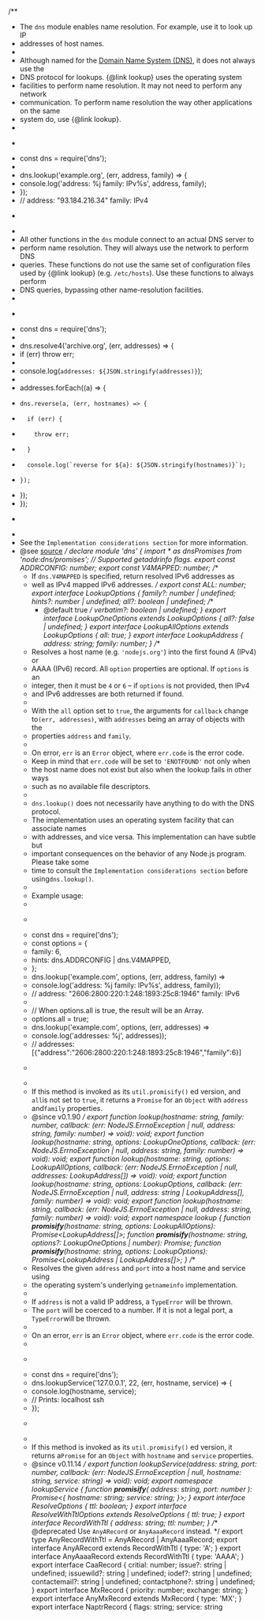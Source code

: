 /**
 * The `dns` module enables name resolution. For example, use it to look up IP
 * addresses of host names.
 *
 * Although named for the [Domain Name System (DNS)](https://en.wikipedia.org/wiki/Domain_Name_System), it does not always use the
 * DNS protocol for lookups. {@link lookup} uses the operating system
 * facilities to perform name resolution. It may not need to perform any network
 * communication. To perform name resolution the way other applications on the same
 * system do, use {@link lookup}.
 *
 * ```js
 * const dns = require('dns');
 *
 * dns.lookup('example.org', (err, address, family) => {
 *   console.log('address: %j family: IPv%s', address, family);
 * });
 * // address: "93.184.216.34" family: IPv4
 * ```
 *
 * All other functions in the `dns` module connect to an actual DNS server to
 * perform name resolution. They will always use the network to perform DNS
 * queries. These functions do not use the same set of configuration files used by {@link lookup} (e.g. `/etc/hosts`). Use these functions to always perform
 * DNS queries, bypassing other name-resolution facilities.
 *
 * ```js
 * const dns = require('dns');
 *
 * dns.resolve4('archive.org', (err, addresses) => {
 *   if (err) throw err;
 *
 *   console.log(`addresses: ${JSON.stringify(addresses)}`);
 *
 *   addresses.forEach((a) => {
 *     dns.reverse(a, (err, hostnames) => {
 *       if (err) {
 *         throw err;
 *       }
 *       console.log(`reverse for ${a}: ${JSON.stringify(hostnames)}`);
 *     });
 *   });
 * });
 * ```
 *
 * See the `Implementation considerations section` for more information.
 * @see [source](https://github.com/nodejs/node/blob/v18.0.0/lib/dns.js)
 */
declare module 'dns' {
    import * as dnsPromises from 'node:dns/promises';
    // Supported getaddrinfo flags.
    export const ADDRCONFIG: number;
    export const V4MAPPED: number;
    /**
     * If `dns.V4MAPPED` is specified, return resolved IPv6 addresses as
     * well as IPv4 mapped IPv6 addresses.
     */
    export const ALL: number;
    export interface LookupOptions {
        family?: number | undefined;
        hints?: number | undefined;
        all?: boolean | undefined;
        /**
         * @default true
         */
        verbatim?: boolean | undefined;
    }
    export interface LookupOneOptions extends LookupOptions {
        all?: false | undefined;
    }
    export interface LookupAllOptions extends LookupOptions {
        all: true;
    }
    export interface LookupAddress {
        address: string;
        family: number;
    }
    /**
     * Resolves a host name (e.g. `'nodejs.org'`) into the first found A (IPv4) or
     * AAAA (IPv6) record. All `option` properties are optional. If `options` is an
     * integer, then it must be `4` or `6` – if `options` is not provided, then IPv4
     * and IPv6 addresses are both returned if found.
     *
     * With the `all` option set to `true`, the arguments for `callback` change to`(err, addresses)`, with `addresses` being an array of objects with the
     * properties `address` and `family`.
     *
     * On error, `err` is an `Error` object, where `err.code` is the error code.
     * Keep in mind that `err.code` will be set to `'ENOTFOUND'` not only when
     * the host name does not exist but also when the lookup fails in other ways
     * such as no available file descriptors.
     *
     * `dns.lookup()` does not necessarily have anything to do with the DNS protocol.
     * The implementation uses an operating system facility that can associate names
     * with addresses, and vice versa. This implementation can have subtle but
     * important consequences on the behavior of any Node.js program. Please take some
     * time to consult the `Implementation considerations section` before using`dns.lookup()`.
     *
     * Example usage:
     *
     * ```js
     * const dns = require('dns');
     * const options = {
     *   family: 6,
     *   hints: dns.ADDRCONFIG | dns.V4MAPPED,
     * };
     * dns.lookup('example.com', options, (err, address, family) =>
     *   console.log('address: %j family: IPv%s', address, family));
     * // address: "2606:2800:220:1:248:1893:25c8:1946" family: IPv6
     *
     * // When options.all is true, the result will be an Array.
     * options.all = true;
     * dns.lookup('example.com', options, (err, addresses) =>
     *   console.log('addresses: %j', addresses));
     * // addresses: [{"address":"2606:2800:220:1:248:1893:25c8:1946","family":6}]
     * ```
     *
     * If this method is invoked as its `util.promisify()` ed version, and `all`is not set to `true`, it returns a `Promise` for an `Object` with `address` and`family` properties.
     * @since v0.1.90
     */
    export function lookup(hostname: string, family: number, callback: (err: NodeJS.ErrnoException | null, address: string, family: number) => void): void;
    export function lookup(hostname: string, options: LookupOneOptions, callback: (err: NodeJS.ErrnoException | null, address: string, family: number) => void): void;
    export function lookup(hostname: string, options: LookupAllOptions, callback: (err: NodeJS.ErrnoException | null, addresses: LookupAddress[]) => void): void;
    export function lookup(hostname: string, options: LookupOptions, callback: (err: NodeJS.ErrnoException | null, address: string | LookupAddress[], family: number) => void): void;
    export function lookup(hostname: string, callback: (err: NodeJS.ErrnoException | null, address: string, family: number) => void): void;
    export namespace lookup {
        function __promisify__(hostname: string, options: LookupAllOptions): Promise<LookupAddress[]>;
        function __promisify__(hostname: string, options?: LookupOneOptions | number): Promise<LookupAddress>;
        function __promisify__(hostname: string, options: LookupOptions): Promise<LookupAddress | LookupAddress[]>;
    }
    /**
     * Resolves the given `address` and `port` into a host name and service using
     * the operating system's underlying `getnameinfo` implementation.
     *
     * If `address` is not a valid IP address, a `TypeError` will be thrown.
     * The `port` will be coerced to a number. If it is not a legal port, a `TypeError`will be thrown.
     *
     * On an error, `err` is an `Error` object, where `err.code` is the error code.
     *
     * ```js
     * const dns = require('dns');
     * dns.lookupService('127.0.0.1', 22, (err, hostname, service) => {
     *   console.log(hostname, service);
     *   // Prints: localhost ssh
     * });
     * ```
     *
     * If this method is invoked as its `util.promisify()` ed version, it returns a`Promise` for an `Object` with `hostname` and `service` properties.
     * @since v0.11.14
     */
    export function lookupService(address: string, port: number, callback: (err: NodeJS.ErrnoException | null, hostname: string, service: string) => void): void;
    export namespace lookupService {
        function __promisify__(
            address: string,
            port: number
        ): Promise<{
            hostname: string;
            service: string;
        }>;
    }
    export interface ResolveOptions {
        ttl: boolean;
    }
    export interface ResolveWithTtlOptions extends ResolveOptions {
        ttl: true;
    }
    export interface RecordWithTtl {
        address: string;
        ttl: number;
    }
    /** @deprecated Use `AnyARecord` or `AnyAaaaRecord` instead. */
    export type AnyRecordWithTtl = AnyARecord | AnyAaaaRecord;
    export interface AnyARecord extends RecordWithTtl {
        type: 'A';
    }
    export interface AnyAaaaRecord extends RecordWithTtl {
        type: 'AAAA';
    }
    export interface CaaRecord {
        critial: number;
        issue?: string | undefined;
        issuewild?: string | undefined;
        iodef?: string | undefined;
        contactemail?: string | undefined;
        contactphone?: string | undefined;
    }
    export interface MxRecord {
        priority: number;
        exchange: string;
    }
    export interface AnyMxRecord extends MxRecord {
        type: 'MX';
    }
    export interface NaptrRecord {
        flags: string;
        service: string         